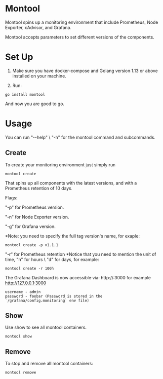 # Montool
 Montool spins up a monitoring environment that include Prometheus, Node Exporter, cAdvisor, and Grafana.
 
 Montool accepts parameters to set different versions of the components. 
 

# Set Up
1. Make sure you have docker-compose and Golang version 1.13 or above installed on your machine.

2. Run:
```
go install montool
```
And now you are good to go.

# Usage
You can run "--help" \ "-h" for the montool command and subcommands.

## Create

To create your monitoring environment just simply run 
```
montool create
```
That spins up all components with the latest versions, and with a Prometheus retention of 10 days.

Flags:

"-p" for Prometheus version.

"-n" for Node Exporter version.

"-g" for Grafana version.

*Note: you need to specify the full tag version's name, for exaple:
```
montool create -p v1.1.1
```

"-r" for Prometheus retention
*Notice that you need to mention the unit of time, "h" for hours \ "d" for days, for example:
```
montool create -r 100h
```

The Grafana Dashboard is now accessible via: http://<Host IP Address>:3000 for example http://127.0.0.1:3000
```
username - admin
password - foobar (Password is stored in the `/grafana/config.monitoring` env file)
```
 
## Show
Use show to see all montool containers. 
```
montool show
```

## Remove 
To stop and remove all montool containers:
```
montool remove
```
